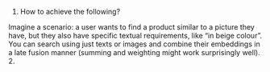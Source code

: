 1. How to achieve the following? 

Imagine a scenario: a user wants to find a product similar to a picture they have, but they also have specific textual requirements, like “in beige colour”. You can search using just texts or images and combine their embeddings in a late fusion manner (summing and weighting might work surprisingly well).
2. 